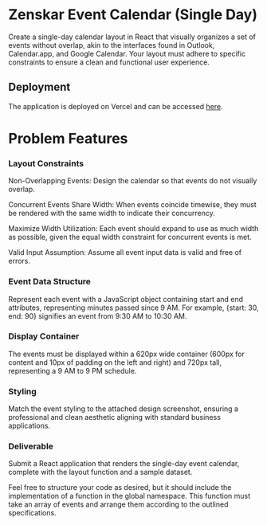 # Zenskar Event Calendar (Single Day)

Create a single-day calendar layout in React that visually organizes a set of events without overlap, akin to the interfaces found in Outlook, Calendar.app, and Google Calendar. Your layout must adhere to specific constraints to ensure a clean and functional user experience.

## Deployment

The application is deployed on Vercel and can be accessed [here](https://zenskar-event-calendar.vercel.app/).

# Problem Features

### Layout Constraints

Non-Overlapping Events: Design the calendar so that events do not visually overlap.

Concurrent Events Share Width: When events coincide timewise, they must be rendered with the same width to indicate their concurrency.

Maximize Width Utilization: Each event should expand to use as much width as possible, given the equal width constraint for concurrent events is met.

Valid Input Assumption: Assume all event input data is valid and free of errors.

### Event Data Structure

Represent each event with a JavaScript object containing start and end attributes, representing minutes passed since 9 AM. For example, {start: 30, end: 90} signifies an event from 9:30 AM to 10:30 AM.

### Display Container

The events must be displayed within a 620px wide container (600px for content and 10px of padding on the left and right) and 720px tall, representing a 9 AM to 9 PM schedule.

### Styling

Match the event styling to the attached design screenshot, ensuring a professional and clean aesthetic aligning with standard business applications.

### Deliverable

Submit a React application that renders the single-day event calendar, complete with the layout function and a sample dataset.

Feel free to structure your code as desired, but it should include the implementation of a function in the global namespace. This function must take an array of events and arrange them according to the outlined specifications.

